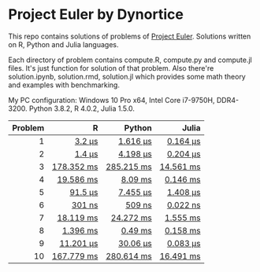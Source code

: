 # Project Euler by Dynortice

This repo contains solutions of problems of [Project Euler](https://projecteuler.net/).
Solutions written on R, Python and Julia languages.

Each directory of problem contains compute.R, compute.py and compute.jl files. It's just function for solution of that problem. Also there're solution.ipynb, solution.rmd, solution.jl which provides some math theory and examples with benchmarking.

My PC configuration: Windows 10 Pro x64, Intel Core i7-9750H, DDR4-3200. Python 3.8.2, R 4.0.2, Julia 1.5.0.

Problem | R | Python | Julia
-: | -: | -: | -:
1 | [3.2 µs](https://github.com/Dynortice/Project-Euler/blob/master/problem_0001/solution.rmd) | [1.616 µs](https://github.com/Dynortice/Project-Euler/blob/master/problem_0001/solution.ipynb) | [0.164 µs](https://github.com/Dynortice/Project-Euler/blob/master/problem_0001/solution.jl)
2 | [1.4 µs](https://github.com/Dynortice/Project-Euler/blob/master/problem_0002/solution.rmd) | [4.198 µs](https://github.com/Dynortice/Project-Euler/blob/master/problem_0002/solution.ipynb) | [0.204 µs](https://github.com/Dynortice/Project-Euler/blob/master/problem_0002/solution.jl)
3 | [178.352 ms](https://github.com/Dynortice/Project-Euler/blob/master/problem_0003/solution.rmd) | [285.215 ms](https://github.com/Dynortice/Project-Euler/blob/master/problem_0003/solution.ipynb) | [14.561 ms](https://github.com/Dynortice/Project-Euler/blob/master/problem_0003/solution.jl)
4 | [19.586 ms](https://github.com/Dynortice/Project-Euler/blob/master/problem_0004/solution.rmd) | [8.09 ms](https://github.com/Dynortice/Project-Euler/blob/master/problem_0004/solution.ipynb) | [0.146 ms](https://github.com/Dynortice/Project-Euler/blob/master/problem_0004/solution.jl)
5 | [91.5 µs](https://github.com/Dynortice/Project-Euler/blob/master/problem_0005/solution.rmd) | [7.455 µs](https://github.com/Dynortice/Project-Euler/blob/master/problem_0005/solution.ipynb) | [1.408 µs](https://github.com/Dynortice/Project-Euler/blob/master/problem_0005/solution.jl)
6 | [301 ns](https://github.com/Dynortice/Project-Euler/blob/master/problem_0006/solution.rmd) | [509 ns](https://github.com/Dynortice/Project-Euler/blob/master/problem_0006/solution.ipynb) | [0.022 ns](https://github.com/Dynortice/Project-Euler/blob/master/problem_0006/solution.jl)
7 | [18.119 ms](https://github.com/Dynortice/Project-Euler/blob/master/problem_0007/solution.rmd) | [24.272 ms](https://github.com/Dynortice/Project-Euler/blob/master/problem_0007/solution.ipynb) | [1.555 ms](https://github.com/Dynortice/Project-Euler/blob/master/problem_0007/solution.jl)
8 | [1.396 ms](https://github.com/Dynortice/Project-Euler/blob/master/problem_0008/solution.rmd) | [0.49 ms](https://github.com/Dynortice/Project-Euler/blob/master/problem_0008/solution.ipynb) | [0.158 ms](https://github.com/Dynortice/Project-Euler/blob/master/problem_0008/solution.jl)
9 | [11.201 µs](https://github.com/Dynortice/Project-Euler/blob/master/problem_0009/solution.rmd) | [30.06 µs](https://github.com/Dynortice/Project-Euler/blob/master/problem_0009/solution.ipynb) | [0.083 µs](https://github.com/Dynortice/Project-Euler/blob/master/problem_0009/solution.jl)
10 | [167.779 ms](https://github.com/Dynortice/Project-Euler/blob/master/problem_0010/solution.rmd) | [280.614 ms](https://github.com/Dynortice/Project-Euler/blob/master/problem_0010/solution.ipynb) | [16.491 ms](https://github.com/Dynortice/Project-Euler/blob/master/problem_0010/solution.jl)